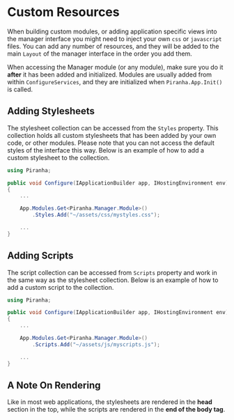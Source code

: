 # Custom Resources

When building custom modules, or adding application specific views into the manager interface you might need to inject your own `css` or `javascript` files. You can add any number of resources, and they will be added to the main `Layout` of the manager interface in the order you add them.

When accessing the Manager module (or any module), make sure you do it **after** it has been added and initialized. Modules are usually added from within `ConfigureServices`, and they are initialized when `Piranha.App.Init()` is called.

## Adding Stylesheets

The stylesheet collection can be accessed from the `Styles` property. This collection holds all custom stylesheets that has been added by your own code, or other modules. Please note that you can not access the default styles of the interface this way. Below is an example of how to add a custom stylesheet to the collection.

~~~ csharp
using Piranha;

public void Configure(IApplicationBuilder app, IHostingEnvironment env)
{
    ...

    App.Modules.Get<Piranha.Manager.Module>()
        .Styles.Add("~/assets/css/mystyles.css");

    ...
}
~~~

## Adding Scripts

The script collection can be accessed from `Scripts` property and work in the same way as the stylesheet collection. Below is an example of how to add a custom script to the collection.

~~~ csharp
using Piranha;

public void Configure(IApplicationBuilder app, IHostingEnvironment env)
{
    ...

    App.Modules.Get<Piranha.Manager.Module>()
        .Scripts.Add("~/assets/js/myscripts.js");

    ...
}
~~~

## A Note On Rendering

Like in most web applications, the stylesheets are rendered in the **head** section in the top, while the scripts are rendered in the **end of the body tag**.